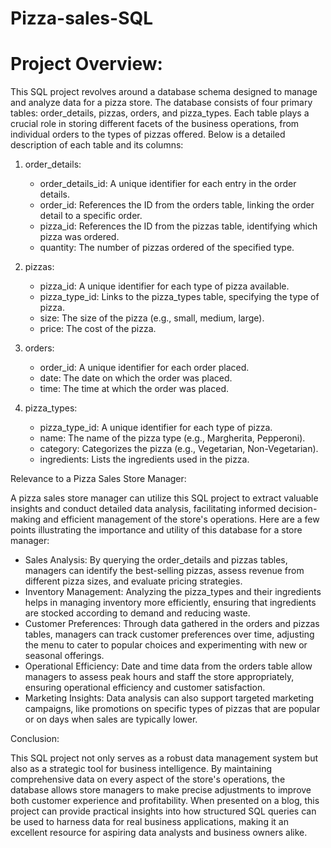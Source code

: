 # Pizza-sales-SQL

 # Project Overview:

This SQL project revolves around a database schema designed to manage and analyze data for a pizza store. The database consists of four primary tables: order_details, pizzas, orders, and pizza_types. Each table plays a crucial role in storing different facets of the business operations, from individual orders to the types of pizzas offered. Below is a detailed description of each table and its columns:

1. order_details:
   - order_details_id: A unique identifier for each entry in the order details.
   - order_id: References the ID from the orders table, linking the order detail to a specific order.
   - pizza_id: References the ID from the pizzas table, identifying which pizza was ordered.
   - quantity: The number of pizzas ordered of the specified type.

2. pizzas:
   - pizza_id: A unique identifier for each type of pizza available.
   - pizza_type_id: Links to the pizza_types table, specifying the type of pizza.
   - size: The size of the pizza (e.g., small, medium, large).
   - price: The cost of the pizza.

3. orders:
   - order_id: A unique identifier for each order placed.
   - date: The date on which the order was placed.
   - time: The time at which the order was placed.

4. pizza_types:
   - pizza_type_id: A unique identifier for each type of pizza.
   - name: The name of the pizza type (e.g., Margherita, Pepperoni).
   - category: Categorizes the pizza (e.g., Vegetarian, Non-Vegetarian).
   - ingredients: Lists the ingredients used in the pizza.

Relevance to a Pizza Sales Store Manager:

A pizza sales store manager can utilize this SQL project to extract valuable insights and conduct detailed data analysis, facilitating informed decision-making and efficient management of the store's operations. Here are a few points illustrating the importance and utility of this database for a store manager:

- Sales Analysis: By querying the order_details and pizzas tables, managers can identify the best-selling pizzas, assess revenue from different pizza sizes, and evaluate pricing strategies.
- Inventory Management: Analyzing the pizza_types and their ingredients helps in managing inventory more efficiently, ensuring that ingredients are stocked according to demand and reducing waste.
- Customer Preferences: Through data gathered in the orders and pizzas tables, managers can track customer preferences over time, adjusting the menu to cater to popular choices and experimenting with new or seasonal offerings.
- Operational Efficiency: Date and time data from the orders table allow managers to assess peak hours and staff the store appropriately, ensuring operational efficiency and customer satisfaction.
- Marketing Insights: Data analysis can also support targeted marketing campaigns, like promotions on specific types of pizzas that are popular or on days when sales are typically lower.

Conclusion:

This SQL project not only serves as a robust data management system but also as a strategic tool for business intelligence. By maintaining comprehensive data on every aspect of the store's operations, the database allows store managers to make precise adjustments to improve both customer experience and profitability. When presented on a blog, this project can provide practical insights into how structured SQL queries can be used to harness data for real business applications, making it an excellent resource for aspiring data analysts and business owners alike.
